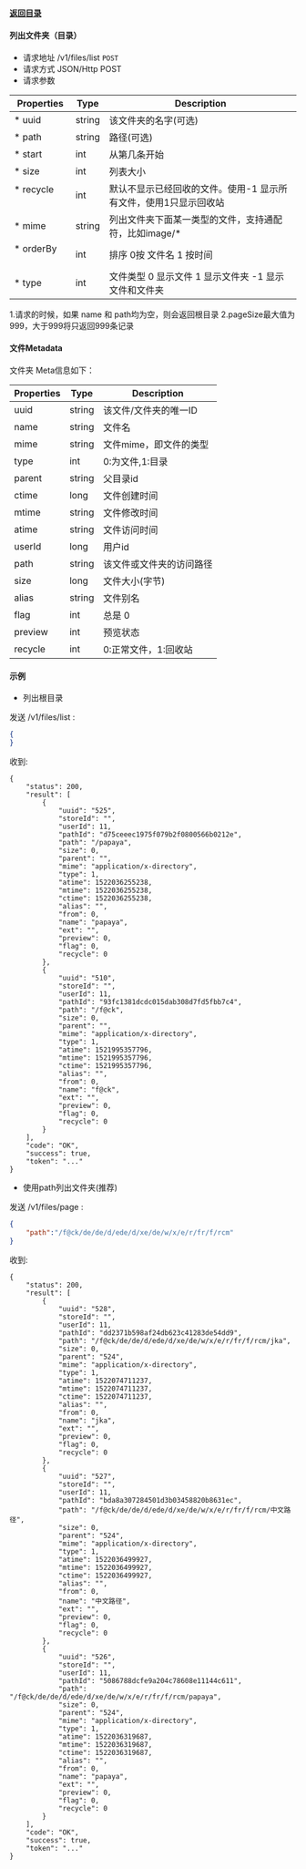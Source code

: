 #### [返回目录](../../)

#### 列出文件夹（目录）

* 请求地址 /v1/files/list ```POST```
* 请求方式 JSON/Http POST
* 请求参数

| Properties     |  Type  | Description                                          |
|----------------|--------|------------------------------------------------------|
| * uuid         | string | 该文件夹的名字(可选)                                    |
| * path         | string | 路径(可选)                                            |
| * start        | int    | 从第几条开始                                     |
| * size     | int    | 列表大小                    |
| * recycle      | int    | 默认不显示已经回收的文件。使用-1 显示所有文件，使用1只显示回收站|
| * mime         | string | 列出文件夹下面某一类型的文件，支持通配符，比如image/* |
| * orderBy      | int    | 排序 0按 文件名 1 按时间 |
| * type         | int    | 文件类型 0 显示文件 1 显示文件夹 -1 显示文件和文件夹 |

1.请求的时候，如果 name 和 path均为空，则会返回根目录
2.pageSize最大值为999，大于999将只返回999条记录


#### 文件Metadata
文件夹 Meta信息如下：

| Properties     |  Type  | Description                         |
|----------------|--------|-------------------------------------|
| uuid           | string | 该文件/文件夹的唯一ID               |
| name           | string | 文件名                       |
| mime           | string | 文件mime，即文件的类型                  |
| type           | int    | 0:为文件,1:目录         |
| parent         | string | 父目录id |
| ctime          | long   | 文件创建时间                    |
| mtime          | string | 文件修改时间                    |
| atime          | string | 文件访问时间                    |
| userId         | long   | 用户id             |
| path           | string | 该文件或文件夹的访问路径  |
| size           | long   | 文件大小(字节)                           |
| alias          | string | 文件别名                          |
| flag           | int    | 总是 0                            |
| preview        | int    | 预览状态                |
| recycle        | int    | 0:正常文件，1:回收站       |

#### 示例

* 列出根目录

发送 /v1/files/list :
```json
{
}
```
收到:
```
{
    "status": 200,
    "result": [
        {
            "uuid": "525",
            "storeId": "",
            "userId": 11,
            "pathId": "d75ceeec1975f079b2f0800566b0212e",
            "path": "/papaya",
            "size": 0,
            "parent": "",
            "mime": "application/x-directory",
            "type": 1,
            "atime": 1522036255238,
            "mtime": 1522036255238,
            "ctime": 1522036255238,
            "alias": "",
            "from": 0,
            "name": "papaya",
            "ext": "",
            "preview": 0,
            "flag": 0,
            "recycle": 0
        },
        {
            "uuid": "510",
            "storeId": "",
            "userId": 11,
            "pathId": "93fc1381dcdc015dab308d7fd5fbb7c4",
            "path": "/f@ck",
            "size": 0,
            "parent": "",
            "mime": "application/x-directory",
            "type": 1,
            "atime": 1521995357796,
            "mtime": 1521995357796,
            "ctime": 1521995357796,
            "alias": "",
            "from": 0,
            "name": "f@ck",
            "ext": "",
            "preview": 0,
            "flag": 0,
            "recycle": 0
        }
    ],
    "code": "OK",
    "success": true,
    "token": "..."
}
```


* 使用path列出文件夹(推荐)

发送 /v1/files/page :
```json
{
	"path":"/f@ck/de/de/d/ede/d/xe/de/w/x/e/r/fr/f/rcm"
}
```
收到:
```
{
    "status": 200,
    "result": [
        {
            "uuid": "528",
            "storeId": "",
            "userId": 11,
            "pathId": "dd2371b598af24db623c41283de54dd9",
            "path": "/f@ck/de/de/d/ede/d/xe/de/w/x/e/r/fr/f/rcm/jka",
            "size": 0,
            "parent": "524",
            "mime": "application/x-directory",
            "type": 1,
            "atime": 1522074711237,
            "mtime": 1522074711237,
            "ctime": 1522074711237,
            "alias": "",
            "from": 0,
            "name": "jka",
            "ext": "",
            "preview": 0,
            "flag": 0,
            "recycle": 0
        },
        {
            "uuid": "527",
            "storeId": "",
            "userId": 11,
            "pathId": "bda8a307284501d3b03458820b8631ec",
            "path": "/f@ck/de/de/d/ede/d/xe/de/w/x/e/r/fr/f/rcm/中文路径",
            "size": 0,
            "parent": "524",
            "mime": "application/x-directory",
            "type": 1,
            "atime": 1522036499927,
            "mtime": 1522036499927,
            "ctime": 1522036499927,
            "alias": "",
            "from": 0,
            "name": "中文路径",
            "ext": "",
            "preview": 0,
            "flag": 0,
            "recycle": 0
        },
        {
            "uuid": "526",
            "storeId": "",
            "userId": 11,
            "pathId": "5086788dcfe9a204c78608e11144c611",
            "path": "/f@ck/de/de/d/ede/d/xe/de/w/x/e/r/fr/f/rcm/papaya",
            "size": 0,
            "parent": "524",
            "mime": "application/x-directory",
            "type": 1,
            "atime": 1522036319687,
            "mtime": 1522036319687,
            "ctime": 1522036319687,
            "alias": "",
            "from": 0,
            "name": "papaya",
            "ext": "",
            "preview": 0,
            "flag": 0,
            "recycle": 0
        }
    ],
    "code": "OK",
    "success": true,
    "token": "..."
}
```
